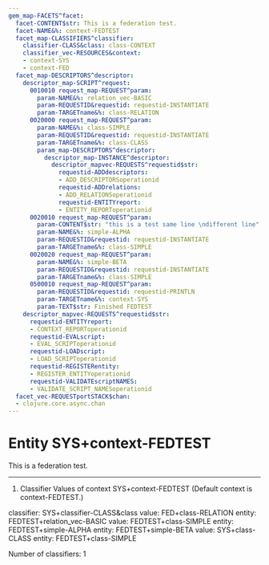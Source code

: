 ```yaml
---
gem_map-FACETS^facet:
  facet-CONTENT$str: This is a federation test.
  facet-NAME&%: context-FEDTEST
  facet_map-CLASSIFIERS^classifier:
    classifier-CLASS&class: class-CONTEXT
    classifier_vec-RESOURCES&context:
    - context-SYS
    - context-FED
  facet_map-DESCRIPTORS^descriptor:
    descriptor_map-SCRIPT^request:
      0010010 request_map-REQUEST^param:
        param-NAME&%: relation_vec-BASIC
        param-REQUESTID&requestid: requestid-INSTANTIATE
        param-TARGETname&%: class-RELATION
      0020000 request_map-REQUEST^param:
        param-NAME&%: class-SIMPLE
        param-REQUESTID&requestid: requestid-INSTANTIATE
        param-TARGETname&%: class-CLASS
        param_map-DESCRIPTORS^descriptor:
          descriptor_map-INSTANCE^descriptor:
            descriptor_mapvec-REQUESTS^requestid$str:
              requestid-ADDdescriptors:
              - ADD_DESCRIPTORSoperationid
              requestid-ADDrelations:
              - ADD_RELATIONSoperationid
              requestid-ENTITYreport:
              - ENTITY_REPORToperationid
      0020010 request_map-REQUEST^param:
        param-CONTENT$str: "this is a test same line \ndifferent line"
        param-NAME&%: simple-ALPHA
        param-REQUESTID&requestid: requestid-INSTANTIATE
        param-TARGETname&%: class-SIMPLE
      0020020 request_map-REQUEST^param:
        param-NAME&%: simple-BETA
        param-REQUESTID&requestid: requestid-INSTANTIATE
        param-TARGETname&%: class-SIMPLE
      0500010 request_map-REQUEST^param:
        param-REQUESTID&requestid: requestid-PRINTLN
        param-TARGETname&%: context-SYS
        param-TEXT$str: Finished FEDTEST
    descriptor_mapvec-REQUESTS^requestid$str:
      requestid-ENTITYreport:
      - CONTEXT_REPORToperationid
      requestid-EVALscript:
      - EVAL_SCRIPToperationid
      requestid-LOADscript:
      - LOAD_SCRIPToperationid
      requestid-REGISTERentity:
      - REGISTER_ENTITYoperationid
      requestid-VALIDATEscriptNAMES:
      - VALIDATE_SCRIPT_NAMESoperationid
  facet_vec-REQUESTportSTACK$chan:
  - clojure.core.async.chan
---
```

# Entity SYS+context-FEDTEST

This is a federation test.

---
1. Classifier Values of context SYS+context-FEDTEST
(Default context is context-FEDTEST.)

classifier:  SYS+classifier-CLASS&class
  value:       FED+class-RELATION
    entity:      FEDTEST+relation_vec-BASIC
  value:       FEDTEST+class-SIMPLE
    entity:      FEDTEST+simple-ALPHA
    entity:      FEDTEST+simple-BETA
  value:       SYS+class-CLASS
    entity:      FEDTEST+class-SIMPLE

Number of classifiers: 1

